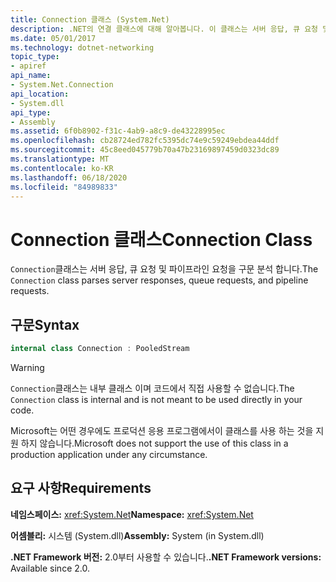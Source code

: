 ```yaml
---
title: Connection 클래스 (System.Net)
description: .NET의 연결 클래스에 대해 알아봅니다. 이 클래스는 서버 응답, 큐 요청 및 파이프라인 요청을 구문 분석 합니다. System.NET 네임 스페이스에 있습니다.
ms.date: 05/01/2017
ms.technology: dotnet-networking
topic_type:
- apiref
api_name:
- System.Net.Connection
api_location:
- System.dll
api_type:
- Assembly
ms.assetid: 6f0b8902-f31c-4ab9-a8c9-de43228995ec
ms.openlocfilehash: cb28724ed782fc5395dc74e9c59249ebdea44ddf
ms.sourcegitcommit: 45c8eed045779b70a47b23169897459d0323dc89
ms.translationtype: MT
ms.contentlocale: ko-KR
ms.lasthandoff: 06/18/2020
ms.locfileid: "84989833"
---
```

# <a name="connection-class"></a><span data-ttu-id="70833-105">Connection 클래스</span><span class="sxs-lookup"><span data-stu-id="70833-105">Connection Class</span></span>

<span data-ttu-id="70833-106">`Connection`클래스는 서버 응답, 큐 요청 및 파이프라인 요청을 구문 분석 합니다.</span><span class="sxs-lookup"><span data-stu-id="70833-106">The `Connection` class parses server responses, queue requests, and pipeline requests.</span></span>

## <a name="syntax"></a><span data-ttu-id="70833-107">구문</span><span class="sxs-lookup"><span data-stu-id="70833-107">Syntax</span></span>
  
```csharp  
internal class Connection : PooledStream
```

> [!WARNING]
> <span data-ttu-id="70833-108">`Connection`클래스는 내부 클래스 이며 코드에서 직접 사용할 수 없습니다.</span><span class="sxs-lookup"><span data-stu-id="70833-108">The `Connection` class is internal and is not meant to be used directly in your code.</span></span>
>
> <span data-ttu-id="70833-109">Microsoft는 어떤 경우에도 프로덕션 응용 프로그램에서이 클래스를 사용 하는 것을 지원 하지 않습니다.</span><span class="sxs-lookup"><span data-stu-id="70833-109">Microsoft does not support the use of this class in a production application under any circumstance.</span></span>

## <a name="requirements"></a><span data-ttu-id="70833-110">요구 사항</span><span class="sxs-lookup"><span data-stu-id="70833-110">Requirements</span></span>

<span data-ttu-id="70833-111">**네임스페이스:** <xref:System.Net></span><span class="sxs-lookup"><span data-stu-id="70833-111">**Namespace:** <xref:System.Net></span></span>

<span data-ttu-id="70833-112">**어셈블리:** 시스템 (System.dll)</span><span class="sxs-lookup"><span data-stu-id="70833-112">**Assembly:** System (in System.dll)</span></span>

<span data-ttu-id="70833-113">**.NET Framework 버전:** 2.0부터 사용할 수 있습니다.</span><span class="sxs-lookup"><span data-stu-id="70833-113">**.NET Framework versions:** Available since 2.0.</span></span>
